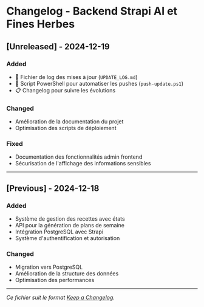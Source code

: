 # Changelog - Backend Strapi AI et Fines Herbes

## [Unreleased] - 2024-12-19

### Added
- 📝 Fichier de log des mises à jour (`UPDATE_LOG.md`)
- 🔧 Script PowerShell pour automatiser les pushes (`push-update.ps1`)
- 📋 Changelog pour suivre les évolutions

### Changed
- Amélioration de la documentation du projet
- Optimisation des scripts de déploiement

### Fixed
- Documentation des fonctionnalités admin frontend
- Sécurisation de l'affichage des informations sensibles

---

## [Previous] - 2024-12-18

### Added
- Système de gestion des recettes avec états
- API pour la génération de plans de semaine
- Intégration PostgreSQL avec Strapi
- Système d'authentification et autorisation

### Changed
- Migration vers PostgreSQL
- Amélioration de la structure des données
- Optimisation des performances

---

*Ce fichier suit le format [Keep a Changelog](https://keepachangelog.com/).* 